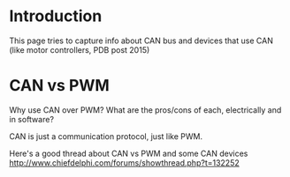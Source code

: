 # Introduction #

This page tries to capture info about CAN bus and devices that use CAN (like motor controllers, PDB post 2015)


# CAN vs PWM #
Why use CAN over PWM? What are the pros/cons of each, electrically and in software?

CAN is just a communication protocol, just like PWM.

Here's a good thread about CAN vs PWM and some CAN devices
http://www.chiefdelphi.com/forums/showthread.php?t=132252